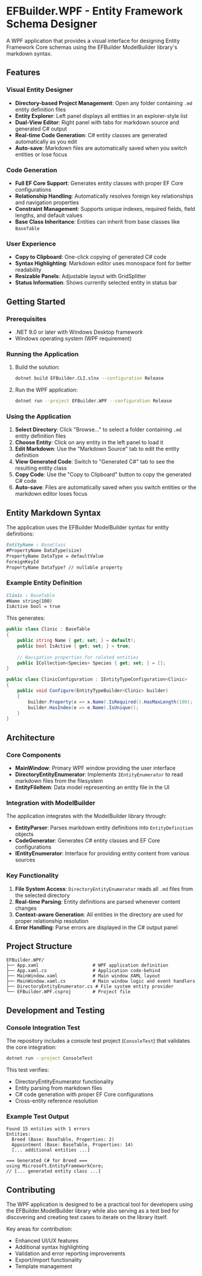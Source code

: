 # EFBuilder.WPF - Entity Framework Schema Designer

A WPF application that provides a visual interface for designing Entity Framework Core schemas using the EFBuilder ModelBuilder library's markdown syntax.

## Features

### Visual Entity Designer
- **Directory-based Project Management**: Open any folder containing `.md` entity definition files
- **Entity Explorer**: Left panel displays all entities in an explorer-style list
- **Dual-View Editor**: Right panel with tabs for markdown source and generated C# output
- **Real-time Code Generation**: C# entity classes are generated automatically as you edit
- **Auto-save**: Markdown files are automatically saved when you switch entities or lose focus

### Code Generation
- **Full EF Core Support**: Generates entity classes with proper EF Core configurations
- **Relationship Handling**: Automatically resolves foreign key relationships and navigation properties
- **Constraint Management**: Supports unique indexes, required fields, field lengths, and default values
- **Base Class Inheritance**: Entities can inherit from base classes like `BaseTable`

### User Experience
- **Copy to Clipboard**: One-click copying of generated C# code
- **Syntax Highlighting**: Markdown editor uses monospace font for better readability
- **Resizable Panels**: Adjustable layout with GridSplitter
- **Status Information**: Shows currently selected entity in status bar

## Getting Started

### Prerequisites
- .NET 9.0 or later with Windows Desktop framework
- Windows operating system (WPF requirement)

### Running the Application
1. Build the solution:
   ```bash
   dotnet build EFBuilder.CLI.slnx --configuration Release
   ```

2. Run the WPF application:
   ```bash
   dotnet run --project EFBuilder.WPF --configuration Release
   ```

### Using the Application
1. **Select Directory**: Click "Browse..." to select a folder containing `.md` entity definition files
2. **Choose Entity**: Click on any entity in the left panel to load it
3. **Edit Markdown**: Use the "Markdown Source" tab to edit the entity definition
4. **View Generated Code**: Switch to "Generated C#" tab to see the resulting entity class
5. **Copy Code**: Use the "Copy to Clipboard" button to copy the generated C# code
6. **Auto-save**: Files are automatically saved when you switch entities or the markdown editor loses focus

## Entity Markdown Syntax

The application uses the EFBuilder ModelBuilder syntax for entity definitions:

```markdown
EntityName : BaseClass
#PropertyName DataType(size)
PropertyName DataType = defaultValue
ForeignKeyId
PropertyName DataType? // nullable property
```

### Example Entity Definition
```markdown
Clinic : BaseTable
#Name string(100)
IsActive bool = true
```

This generates:
```csharp
public class Clinic : BaseTable
{
    public string Name { get; set; } = default!;
    public bool IsActive { get; set; } = true;
    
    // Navigation properties for related entities
    public ICollection<Species> Species { get; set; } = [];
}

public class ClinicConfiguration : IEntityTypeConfiguration<Clinic>
{
    public void Configure(EntityTypeBuilder<Clinic> builder)
    {
        builder.Property(x => x.Name).IsRequired().HasMaxLength(100);
        builder.HasIndex(e => e.Name).IsUnique();
    }
}
```

## Architecture

### Core Components
- **MainWindow**: Primary WPF window providing the user interface
- **DirectoryEntityEnumerator**: Implements `IEntityEnumerator` to read markdown files from the filesystem
- **EntityFileItem**: Data model representing an entity file in the UI

### Integration with ModelBuilder
The application integrates with the ModelBuilder library through:
- **EntityParser**: Parses markdown entity definitions into `EntityDefinition` objects
- **CodeGenerator**: Generates C# entity classes and EF Core configurations
- **IEntityEnumerator**: Interface for providing entity content from various sources

### Key Functionality
1. **File System Access**: `DirectoryEntityEnumerator` reads all `.md` files from the selected directory
2. **Real-time Parsing**: Entity definitions are parsed whenever content changes
3. **Context-aware Generation**: All entities in the directory are used for proper relationship resolution
4. **Error Handling**: Parse errors are displayed in the C# output panel

## Project Structure

```
EFBuilder.WPF/
├── App.xaml                    # WPF application definition
├── App.xaml.cs                 # Application code-behind
├── MainWindow.xaml             # Main window XAML layout
├── MainWindow.xaml.cs          # Main window logic and event handlers
├── DirectoryEntityEnumerator.cs # File system entity provider
└── EFBuilder.WPF.csproj        # Project file
```

## Development and Testing

### Console Integration Test
The repository includes a console test project (`ConsoleTest`) that validates the core integration:

```bash
dotnet run --project ConsoleTest
```

This test verifies:
- DirectoryEntityEnumerator functionality
- Entity parsing from markdown files  
- C# code generation with proper EF Core configurations
- Cross-entity reference resolution

### Example Test Output
```
Found 15 entities with 1 errors
Entities:
  Breed (Base: BaseTable, Properties: 2)
  Appointment (Base: BaseTable, Properties: 14)
  [... additional entities ...]

=== Generated C# for Breed ===
using Microsoft.EntityFrameworkCore;
// [... generated entity class ...]
```

## Contributing

The WPF application is designed to be a practical tool for developers using the EFBuilder.ModelBuilder library while also serving as a test bed for discovering and creating test cases to iterate on the library itself.

Key areas for contribution:
- Enhanced UI/UX features
- Additional syntax highlighting
- Validation and error reporting improvements
- Export/import functionality
- Template management